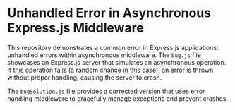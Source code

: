 # Unhandled Error in Asynchronous Express.js Middleware

This repository demonstrates a common error in Express.js applications: unhandled errors within asynchronous middleware.  The `bug.js` file showcases an Express.js server that simulates an asynchronous operation.  If this operation fails (a random chance in this case), an error is thrown without proper handling, causing the server to crash.

The `bugSolution.js` file provides a corrected version that uses error handling middleware to gracefully manage exceptions and prevent crashes.